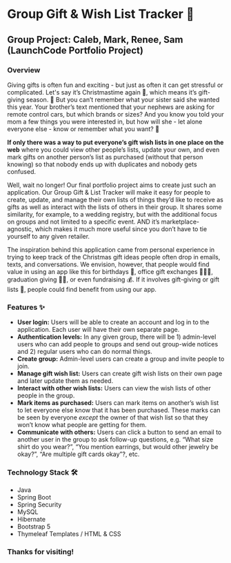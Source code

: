 # Group Gift & Wish List Tracker :gift:

## Group Project: Caleb, Mark, Renee, Sam (LaunchCode Portfolio Project)

### Overview  
Giving gifts is often fun and exciting - but just as often it can get stressful or complicated. Let's say it’s Christmastime again :christmas_tree:, which means it’s gift-giving season. :gift: But you can’t remember what your sister said she wanted this year. Your brother’s text mentioned that your nephews are asking for remote control cars, but which brands or sizes? And you know you told your mom a few things you were interested in, but how will she - let alone everyone else - know or remember what you want? :shrug:  

**If only there was a way to put everyone’s gift wish lists in one place on the web** where you could view other people’s lists, update your own, and even mark gifts on another person’s list as purchased (without that person knowing) so that nobody ends up with duplicates and nobody gets confused.

Well, wait no longer! Our final portfolio project aims to create just such an application. Our Group Gift & List Tracker will make it easy for people to create, update, and manage their own lists of things they’d like to receive as gifts as well as interact with the lists of others in their group. It shares some similarity, for example, to a wedding registry, but with the additional focus on groups and not limited to a specific event. AND it’s marketplace-agnostic, which makes it much more useful since you don’t have to tie yourself to any given retailer.

The inspiration behind this application came from personal experience in trying to keep track of the Christmas gift ideas people often drop in emails, texts, and conversations. We envision, however, that people would find value in using an app like this for birthdays :balloon:, office gift exchanges :people_holding_hands:, graduation giving :woman_student:, or even fundraising :moneybag:. If it involves gift-giving or gift lists :gift:, people could find benefit from using our app.  

### Features :sparkles:
- **User login:** Users will be able to create an account and log in to the application. Each user will have their own separate page. 
- **Authentication levels:** In any given group, there will be 1) admin-level users who can add people to groups and send out group-wide notices and 2) regular users who can do normal things.
- **Create group:** Admin-level users can create a group and invite people to join.
- **Manage gift wish list:** Users can create gift wish lists on their own page and later update them as needed.
- **Interact with other wish lists:** Users can view the wish lists of other people in the group.
- **Mark items as purchased:** Users can mark items on another’s wish list to let everyone else know that it has been purchased. These marks can be seen by everyone *except* the owner of that wish list so that they won’t know what people are getting for them.
- **Communicate with others:** Users can click a button to send an email to another user in the group to ask follow-up questions, e.g. “What size shirt do you wear?”, “You mention earrings, but would other jewelry be okay?”, “Are multiple gift cards okay”?, etc.

### Technology Stack :hammer_and_wrench:
- Java
- Spring Boot
- Spring Security
- MySQL
- Hibernate
- Bootstrap 5
- Thymeleaf Templates / HTML & CSS

### Thanks for visiting!

